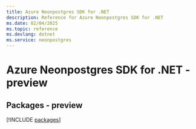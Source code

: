 ```yaml
---
title: Azure Neonpostgres SDK for .NET
description: Reference for Azure Neonpostgres SDK for .NET
ms.date: 02/04/2025
ms.topic: reference
ms.devlang: dotnet
ms.service: neonpostgres
---
```

# Azure Neonpostgres SDK for .NET - preview
## Packages - preview
[!INCLUDE [packages](neonpostgres-index.md)]